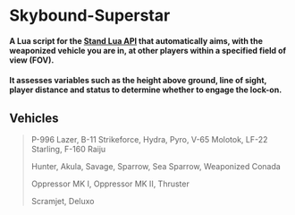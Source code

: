 # Skybound-Superstar
#### A Lua script for the [Stand Lua API](https://stand.gg/help/lua-api-documentation) that automatically aims, with the weaponized vehicle you are in, at other players within a specified field of view (FOV). 

#### It assesses variables such as the height above ground, line of sight, player distance and status to determine whether to engage the lock-on.

## Vehicles

> P-996 Lazer, B-11 Strikeforce, Hydra, Pyro, V-65 Molotok, LF-22 Starling, F-160 Raiju
> 
> Hunter, Akula, Savage, Sparrow, Sea Sparrow, Weaponized Conada
> 
> Oppressor MK I, Oppressor MK II, Thruster
> 
> Scramjet, Deluxo
